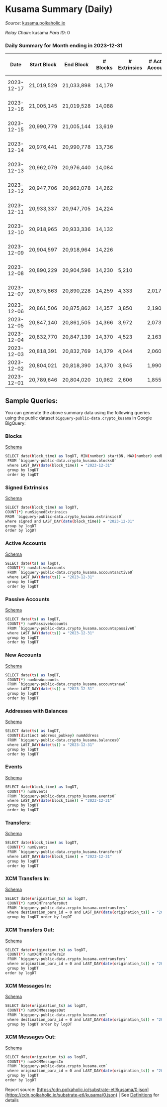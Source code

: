 # Kusama Summary (Daily)

_Source_: [kusama.polkaholic.io](https://kusama.polkaholic.io)

*Relay Chain*: kusama
*Para ID*: 0



### Daily Summary for Month ending in 2023-12-31


| Date    | Start Block | End Block | # Blocks | # Extrinsics | # Active Accounts | # Passive Accounts | # New Accounts | # Addresses | # Events  | # Transfers ($USD) | # XCM Transfers In ($USD) | # XCM Transfers Out ($USD) | # XCM In | # XCM Out | Issues |
|---------|-------------|-----------|----------|--------------|-------------------|--------------------|----------------|-------------|-----------|--------------------|---------------------------|----------------------------|----------|-----------|--------|
| 2023-12-17 | 21,019,529 | 21,033,898 | 14,179 |  |  |  |  |  |  |   | 118 ($39,463.78) | 199 ($63,049.95) | 217 | 233 | 191 missing (1.33%) |
| 2023-12-16 | 21,005,145 | 21,019,528 | 14,088 |  |  |  |  |  |  |   | 103 ($87,861.22) | 186 ($637,254.02) | 236 | 238 | 296 missing (2.06%) |
| 2023-12-15 | 20,990,779 | 21,005,144 | 13,619 |  |  |  |  |  |  |   | 117 ($131,535.91) | 235 ($66,211.91) | 264 | 311 | 747 missing (5.20%) |
| 2023-12-14 | 20,976,441 | 20,990,778 | 13,736 |  |  |  |  |  |  |   | 97 ($63,450.70) | 185 ($105,938.81) | 235 | 251 | 602 missing (4.20%) |
| 2023-12-13 | 20,962,079 | 20,976,440 | 14,084 |  |  |  |  |  |  |   | 54 ($18,819.93) | 134 ($13,876.12) | 148 | 186 | 278 missing (1.94%) |
| 2023-12-12 | 20,947,706 | 20,962,078 | 14,262 |  |  |  |  |  |  |   | 43 ($8,715.61) | 96 ($8,237.75) | 141 | 145 | 111 missing (0.77%) |
| 2023-12-11 | 20,933,337 | 20,947,705 | 14,224 |  |  |  |  |  |  |   | 52 ($32,485.77) | 105 ($107,494.26) | 184 | 180 | 145 missing (1.01%) |
| 2023-12-10 | 20,918,965 | 20,933,336 | 14,132 |  |  |  |  |  |  |   | 58 ($69,915.68) | 119 ($15,158.37) | 166 | 186 | 240 missing (1.67%) |
| 2023-12-09 | 20,904,597 | 20,918,964 | 14,226 |  |  |  |  | 302,247 |  |   | 59 ($25,546.43) | 110 ($28,942.32) | 172 | 184 | 142 missing (0.99%) |
| 2023-12-08 | 20,890,229 | 20,904,596 | 14,230 | 5,210 |  |  |  | 302,092 | 718,450 | 1,983 ($1,954,557.21) | 94 ($55,370.48) | 144 ($23,988.47) | 228 | 213 | 138 missing (0.96%) |
| 2023-12-07 | 20,875,863 | 20,890,228 | 14,259 | 4,333 | 2,017 | 303 | 170 | 301,966 | 723,986 | 1,815 ($2,105,632.79) | 57 ($22,219.97) | 85 ($21,608.00) | 128 | 113 | 107 missing (0.74%) |
| 2023-12-06 | 20,861,506 | 20,875,862 | 14,357 | 3,850 | 2,190 | 263 | 152 | 301,844 | 710,454 | 1,751 ($3,936,903.76) | 57 ($58,445.63) | 104 ($13,483.46) | 141 | 139 |  |
| 2023-12-05 | 20,847,140 | 20,861,505 | 14,366 | 3,972 | 2,073 | 315 | 209 | 301,745 | 711,068 | 1,661 ($2,404,140.26) | 49 ($52,500.50) | 104 ($10,938.76) | 152 | 170 |  |
| 2023-12-04 | 20,832,770 | 20,847,139 | 14,370 | 4,523 | 2,163 | 315 | 210 | 301,589 | 740,433 | 1,904 ($3,342,467.68) | 49 ($34,140.87) | 138 ($21,214.41) | 218 | 242 |  |
| 2023-12-03 | 20,818,391 | 20,832,769 | 14,379 | 4,044 | 2,060 | 277 | 195 | 301,450 | 723,580 | 1,743 ($1,930,608.00) | 40 ($30,696.94) | 108 ($2,181.89) | 164 | 184 |  |
| 2023-12-02 | 20,804,021 | 20,818,390 | 14,370 | 3,945 | 1,990 | 232 |  | 301,324 | 705,458 | 1,658 ($2,080,985.25) | 66 ($15,948.87) | 174 ($3,738.75) | 234 | 286 |  |
| 2023-12-01 | 20,789,646 | 20,804,020 | 10,962 | 2,606 | 1,855 | 215 | 103 | 301,245 | 514,167 | 1,159 ($685,206.21) | 38 ($683,707.38) | 62 ($811.47) | 432 | 446 |  |

## Sample Queries:
You can generate the above summary data using the following queries using the public dataset `bigquery-public-data.crypto_kusama` in Google BigQuery:


### Blocks 

[Schema](https://github.com/colorfulnotion/substrate-etl/blob/main/schema/blocks.json)

```bash
SELECT date(block_time) as logDT, MIN(number) startBN, MAX(number) endBN, COUNT(*) numBlocks 
 FROM `bigquery-public-data.crypto_kusama.blocks0`  
 where LAST_DAY(date(block_time)) = "2023-12-31" 
 group by logDT 
 order by logDT
```

### Signed Extrinsics 

[Schema](https://github.com/colorfulnotion/substrate-etl/blob/main/schema/extrinsics.json)

```bash
SELECT date(block_time) as logDT, 
COUNT(*) numSignedExtrinsics 
FROM `bigquery-public-data.crypto_kusama.extrinsics0`  
where signed and LAST_DAY(date(block_time)) = "2023-12-31" 
group by logDT 
order by logDT
```

### Active Accounts 

[Schema](https://github.com/colorfulnotion/substrate-etl/blob/main/schema/accountsactive.json)

```bash
SELECT date(ts) as logDT, 
 COUNT(*) numActiveAccounts 
 FROM `bigquery-public-data.crypto_kusama.accountsactive0` 
 where LAST_DAY(date(ts)) = "2023-12-31" 
 group by logDT 
 order by logDT
```

### Passive Accounts 

[Schema](https://github.com/colorfulnotion/substrate-etl/blob/main/schema/accountspassive.json)

```bash
SELECT date(ts) as logDT, 
 COUNT(*) numPassiveAccounts 
 FROM `bigquery-public-data.crypto_kusama.accountspassive0` 
 where LAST_DAY(date(ts)) = "2023-12-31" 
 group by logDT 
 order by logDT
```

### New Accounts 

[Schema](https://github.com/colorfulnotion/substrate-etl/blob/main/schema/accountsnew.json)

```bash
SELECT date(ts) as logDT, 
 COUNT(*) numNewAccounts 
 FROM `bigquery-public-data.crypto_kusama.accountsnew0` 
 where LAST_DAY(date(ts)) = "2023-12-31" 
 group by logDT
 order by logDT
```

### Addresses with Balances 

[Schema](https://github.com/colorfulnotion/substrate-etl/blob/main/schema/balances.json)

```bash
SELECT date(ts) as logDT,
 COUNT(distinct address_pubkey) numAddress 
 FROM `bigquery-public-data.crypto_kusama.balances0` 
 where LAST_DAY(date(ts)) = "2023-12-31" 
 group by logDT 
 order by logDT
```

### Events 

[Schema](https://github.com/colorfulnotion/substrate-etl/blob/main/schema/events.json)

```bash
SELECT date(block_time) as logDT, 
 COUNT(*) numEvents 
 FROM `bigquery-public-data.crypto_kusama.events0` 
 where LAST_DAY(date(block_time)) = "2023-12-31" 
 group by logDT 
 order by logDT
```

### Transfers:

[Schema](https://github.com/colorfulnotion/substrate-etl/blob/main/schema/transfers.json)

```bash
SELECT date(block_time) as logDT, 
 COUNT(*) numEvents 
 FROM `bigquery-public-data.crypto_kusama.transfers0` 
 where LAST_DAY(date(block_time)) = "2023-12-31" 
 group by logDT 
 order by logDT
```

### XCM Transfers In: 

[Schema](https://github.com/colorfulnotion/substrate-etl/blob/main/schema/xcmtransfers.json)

```bash
SELECT date(origination_ts) as logDT, 
 COUNT(*) numXCMTransfersOut 
 FROM `bigquery-public-data.crypto_kusama.xcmtransfers` 
 where destination_para_id = 0 and LAST_DAY(date(origination_ts)) = "2023-12-31" 
 group by logDT order by logDT
```

### XCM Transfers Out: 

[Schema](https://github.com/colorfulnotion/substrate-etl/blob/main/schema/xcmtransfers.json)

```bash
SELECT date(origination_ts) as logDT, 
 COUNT(*) numXCMTransfersIn 
 FROM `bigquery-public-data.crypto_kusama.xcmtransfers` 
 where origination_para_id = 0 and LAST_DAY(date(origination_ts)) = "2023-12-31" 
 group by logDT 
order by logDT
```

### XCM Messages In: 

[Schema](https://github.com/colorfulnotion/substrate-etl/blob/main/schema/xcm.json)

```bash
SELECT date(origination_ts) as logDT, 
 COUNT(*) numXCMMessagesOut 
 FROM `bigquery-public-data.crypto_kusama.xcm` 
 where destination_para_id = 0 and LAST_DAY(date(origination_ts)) = "2023-12-31" 
 group by logDT order by logDT
```

### XCM Messages Out: 

[Schema](https://github.com/colorfulnotion/substrate-etl/blob/main/schema/xcm.json)

```bash
SELECT date(origination_ts) as logDT, 
 COUNT(*) numXCMMessagesIn 
 FROM `bigquery-public-data.crypto_kusama.xcm` 
 where origination_para_id = 0 and LAST_DAY(date(origination_ts)) = "2023-12-31" 
 group by logDT 
order by logDT
```


Report source: [https://cdn.polkaholic.io/substrate-etl/kusama/0.json](https://cdn.polkaholic.io/substrate-etl/kusama/0.json) | See [Definitions](/DEFINITIONS.md) for details
